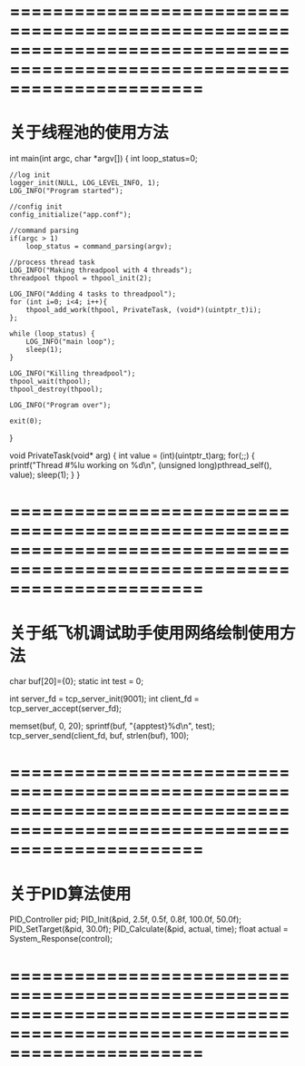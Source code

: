 # ==========================================================================================================================
# 关于线程池的使用方法
int main(int argc, char *argv[]) 
{
    int loop_status=0;
    
    //log init
    logger_init(NULL, LOG_LEVEL_INFO, 1);
    LOG_INFO("Program started");

    //config init
    config_initialize("app.conf");

    //command parsing
    if(argc > 1)
        loop_status = command_parsing(argv);

    //process thread task
    LOG_INFO("Making threadpool with 4 threads");
    threadpool thpool = thpool_init(2);

    LOG_INFO("Adding 4 tasks to threadpool");
	for (int i=0; i<4; i++){
		thpool_add_work(thpool, PrivateTask, (void*)(uintptr_t)i);
	};

    while (loop_status) {
        LOG_INFO("main loop");
        sleep(1);
    }

    LOG_INFO("Killing threadpool");
    thpool_wait(thpool);
	thpool_destroy(thpool);

    LOG_INFO("Program over");
    
    exit(0);
}

void PrivateTask(void* arg) {
    int value = (int)(uintptr_t)arg;
    for(;;) {
        printf("Thread #%lu working on %d\n", (unsigned long)pthread_self(), value);
        sleep(1);
    }
}
# ==========================================================================================================================
# 关于纸飞机调试助手使用网络绘制使用方法
char buf[20]={0};
static int test = 0;

int server_fd = tcp_server_init(9001);
int client_fd = tcp_server_accept(server_fd);

memset(buf, 0, 20);
sprintf(buf, "{apptest}%d\n", test);
tcp_server_send(client_fd, buf, strlen(buf), 100);
# ==========================================================================================================================
# 关于PID算法使用
PID_Controller pid;
PID_Init(&pid, 2.5f, 0.5f, 0.8f, 100.0f, 50.0f);
PID_SetTarget(&pid, 30.0f);
PID_Calculate(&pid, actual, time);
float actual = System_Response(control);
# ==========================================================================================================================
